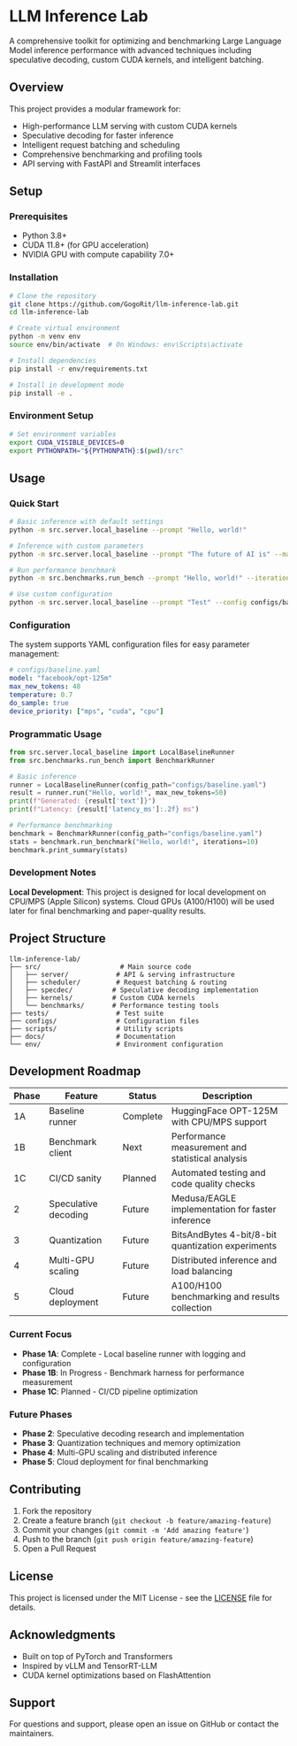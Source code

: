 # LLM Inference Lab

A comprehensive toolkit for optimizing and benchmarking Large Language Model inference performance with advanced techniques including speculative decoding, custom CUDA kernels, and intelligent batching.

## Overview

This project provides a modular framework for:
- High-performance LLM serving with custom CUDA kernels
- Speculative decoding for faster inference
- Intelligent request batching and scheduling
- Comprehensive benchmarking and profiling tools
- API serving with FastAPI and Streamlit interfaces

## Setup

### Prerequisites

- Python 3.8+
- CUDA 11.8+ (for GPU acceleration)
- NVIDIA GPU with compute capability 7.0+

### Installation

```bash
# Clone the repository
git clone https://github.com/GogoRit/llm-inference-lab.git
cd llm-inference-lab

# Create virtual environment
python -m venv env
source env/bin/activate  # On Windows: env\Scripts\activate

# Install dependencies
pip install -r env/requirements.txt

# Install in development mode
pip install -e .
```

### Environment Setup

```bash
# Set environment variables
export CUDA_VISIBLE_DEVICES=0
export PYTHONPATH="${PYTHONPATH}:$(pwd)/src"
```

## Usage

### Quick Start

```bash
# Basic inference with default settings
python -m src.server.local_baseline --prompt "Hello, world!"

# Inference with custom parameters
python -m src.server.local_baseline --prompt "The future of AI is" --max-tokens 100 --verbose

# Run performance benchmark
python -m src.benchmarks.run_bench --prompt "Hello, world!" --iterations 5

# Use custom configuration
python -m src.server.local_baseline --prompt "Test" --config configs/baseline.yaml
```

### Configuration

The system supports YAML configuration files for easy parameter management:

```yaml
# configs/baseline.yaml
model: "facebook/opt-125m"
max_new_tokens: 48
temperature: 0.7
do_sample: true
device_priority: ["mps", "cuda", "cpu"]
```

### Programmatic Usage

```python
from src.server.local_baseline import LocalBaselineRunner
from src.benchmarks.run_bench import BenchmarkRunner

# Basic inference
runner = LocalBaselineRunner(config_path="configs/baseline.yaml")
result = runner.run("Hello, world!", max_new_tokens=50)
print(f"Generated: {result['text']}")
print(f"Latency: {result['latency_ms']:.2f} ms")

# Performance benchmarking
benchmark = BenchmarkRunner(config_path="configs/baseline.yaml")
stats = benchmark.run_benchmark("Hello, world!", iterations=10)
benchmark.print_summary(stats)
```

### Development Notes

**Local Development**: This project is designed for local development on CPU/MPS (Apple Silicon) systems. Cloud GPUs (A100/H100) will be used later for final benchmarking and paper-quality results.

## Project Structure

```
llm-inference-lab/
├── src/                    # Main source code
│   ├── server/            # API & serving infrastructure
│   ├── scheduler/         # Request batching & routing
│   ├── specdec/          # Speculative decoding implementation
│   ├── kernels/          # Custom CUDA kernels
│   └── benchmarks/       # Performance testing tools
├── tests/                 # Test suite
├── configs/               # Configuration files
├── scripts/               # Utility scripts
├── docs/                  # Documentation
└── env/                   # Environment configuration
```

## Development Roadmap

| Phase | Feature | Status | Description |
|-------|---------|--------|-------------|
| 1A | Baseline runner | Complete | HuggingFace OPT-125M with CPU/MPS support |
| 1B | Benchmark client | Next | Performance measurement and statistical analysis |
| 1C | CI/CD sanity | Planned | Automated testing and code quality checks |
| 2 | Speculative decoding | Future | Medusa/EAGLE implementation for faster inference |
| 3 | Quantization | Future | BitsAndBytes 4-bit/8-bit quantization experiments |
| 4 | Multi-GPU scaling | Future | Distributed inference and load balancing |
| 5 | Cloud deployment | Future | A100/H100 benchmarking and results collection |

### Current Focus
- **Phase 1A**: Complete - Local baseline runner with logging and configuration
- **Phase 1B**: In Progress - Benchmark harness for performance measurement
- **Phase 1C**: Planned - CI/CD pipeline optimization

### Future Phases
- **Phase 2**: Speculative decoding research and implementation
- **Phase 3**: Quantization techniques and memory optimization
- **Phase 4**: Multi-GPU scaling and distributed inference
- **Phase 5**: Cloud deployment for final benchmarking

## Contributing

1. Fork the repository
2. Create a feature branch (`git checkout -b feature/amazing-feature`)
3. Commit your changes (`git commit -m 'Add amazing feature'`)
4. Push to the branch (`git push origin feature/amazing-feature`)
5. Open a Pull Request

## License

This project is licensed under the MIT License - see the [LICENSE](LICENSE) file for details.

## Acknowledgments

- Built on top of PyTorch and Transformers
- Inspired by vLLM and TensorRT-LLM
- CUDA kernel optimizations based on FlashAttention

## Support

For questions and support, please open an issue on GitHub or contact the maintainers.

